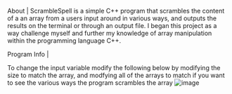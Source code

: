 About | 
ScrambleSpell is a simple C++ program that scrambles the content of a an array from a users input around in various ways, and outputs the results on the terminal or through an output file. I began this project as a way challenge myself and further my knowledge of array manipulation within the programming language C++.


Program Info |

To change the input variable modify the following below by modifying the size to match the array, and modfying all of the arrays to match if you want to see the various ways the program scrambles the array
![image](https://github.com/user-attachments/assets/26029f7d-6eba-4934-8026-b853f4aef005)

